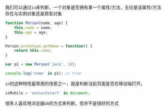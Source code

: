 我们可以通过`in`来判断，一个对象是否拥有某一个属性/方法，无论是该属性/方法存在与实例对象还是原型对象

```javascript
function Person(name, age) {
    this.name = name;
    this.age = age;
}

Person.prototype.getName = function() {
    return this.name;
}

var p1 = new Person('jack', 10);

console.log('name' in p1); // true
```

`in`的这种特性最常用的场景之一，就是判断当前页面是否在移动端打开。

```javascript
isMobile = 'ontouchstart' in document;
```

很多人喜欢用浏览器`UA`的方式来判断，但并不是很好的方式

